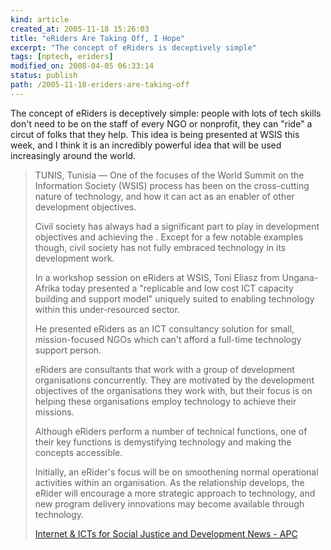 ```yaml
---
kind: article
created_at: 2005-11-18 15:26:03
title: "eRiders Are Taking Off, I Hope"
excerpt: "The concept of eRiders is deceptively simple"
tags: [nptech, eriders]
modified_on: 2008-04-05 06:33:14
status: publish 
path: /2005-11-18-eriders-are-taking-off
---
```


<p>The concept of eRiders is deceptively simple: people with lots of tech skills don't need to be on the staff of every NGO or nonprofit, they can "ride" a circut of folks that they help. This idea is being presented at WSIS this week, and I think it is an incredibly powerful idea that will be used increasingly around the world. </p>

<blockquote class="large"><p>TUNIS, Tunisia &mdash; One of the focuses of the World Summit on the Information Society (WSIS) process has been on the cross-cutting nature of technology, and how it can act as an enabler of other development objectives. </p>

<p>Civil society has always had a significant part to play in development objectives and achieving the . Except for a few notable examples though, civil society has not fully embraced technology in its development work. </p>

<p>In a workshop session on eRiders at WSIS, Toni Eliasz from Ungana-Afrika today presented a "replicable and low cost ICT capacity building and support model" uniquely suited to enabling technology within this under-resourced sector.</p>

<p>He presented eRiders as an ICT consultancy solution for small, mission-focused NGOs which can't afford a full-time technology support person.</p> 

<p>eRiders are consultants that work with a group of development organisations concurrently. They are motivated by the development objectives of the organisations they work with, but their focus is on helping these organisations employ technology to achieve their missions.</p> 
<p>
Although eRiders perform a number of technical functions, one of their key functions is demystifying technology and making the concepts accessible.</p>

Initially, an eRider\'s focus will be on smoothening normal operational activities within an organisation. As the relationship develops, the eRider will encourage a more strategic approach to technology, and new program delivery innovations may become available through technology.


<a href="http://www.apc.org/english/news/index.shtml?x=2492764">Internet & ICTs for Social Justice and Development News - APC</a>
</blockquote>